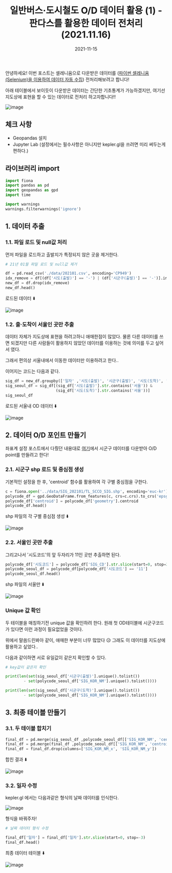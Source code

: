 ﻿---
title: "일반버스·도시철도 O/D 데이터 활용 (1) - 판다스를 활용한 데이터 전처리 (2021.11.16)"
excerpt: "안녕하세요!  이번 포스트는 셀레니움으로 다운받은 데이터를 전처리해보려고 합니다!"

categories:
  - Blog
tags:
  - [kepler.gl, python, visualization]

toc: true
toc_sticky: true

date: 2021-11-15
last_modified_at: 2021-11-15
---

안녕하세요! 이번 포스트는 셀레니움으로 다운받은 데이터를 ([파이썬 셀레니움(Selenium)을 이용하여 데이터 자동 수집](https://github.com/everlast0430/cityBusRailOD-python-selenium/blob/main/202101.csv)) 전처리해보려고 합니다!

아래 테이블에서 보이듯이 다운받은 데이터는 간단한 기초통계가 가능하겠지만, 여기선 지도상에 표현을 할 수 있는 데이터로 전처리 하고자합니다!!

![image](https://user-images.githubusercontent.com/43924464/141873219-8a5f89d8-1e11-45a7-85d0-1e09edeb8210.png)

## 체크 사항

- Geopandas 설치
- Jupyter Lab (설정에서는 필수사항은 아니지만 kepler.gl을 쓰려면 미리 써두는게 편하다.)

## 라이브러리 import

```python
import fiona
import pandas as pd
import geopandas as gpd
import time

import warnings
warnings.filterwarnings('ignore')
```

## 1. 데이터 추출

### 1.1. 파일 로드 및 null값 처리

먼저 파일을 로드하고 출발지가 특정되지 않은 곳을 제거한다.

```python
# 21년 01월 파일 로드 및 null값 제거

df = pd.read_csv('./data/202101.csv', encoding='CP949')
idx_remove = df[(df['시도(출발)'] == '-') | (df['시군구(출발)'] == '-')].index
new_df = df.drop(idx_remove)
new_df.head()
```

로드된 데이터 ⬇️

![image](https://user-images.githubusercontent.com/43924464/141878247-56780021-bf75-4eca-80c6-7e0ccad68f6a.png)

### 1.2. 출·도착이 서울인 곳만 추출

데이터 자체가 지도상에 표현을 하려고하니 애매한점이 많았다. 물론 다른 데이터를 쓰면 되겠지만 다른 사람들이 활용하지 않았던 데이터를 이용하는 것에 의미를 두고 싶어서 였다.

그래서 편의상 서울내에서 이동한 데이터만 이용하려고 한다..

이어지는 코드는 다음과 같다.

```python
sig_df = new_df.groupby(['일자' ,'시도(출발)', '시군구(출발)', '시도(도착)', '시군구(도착)'], as_index=False).mean()
sig_seoul_df = sig_df[(sig_df['시도(출발)'].str.contains('서울')) &
                      (sig_df['시도(도착)'].str.contains('서울'))]
sig_seoul_df
```

로드된 서울내 OD 데이터 ⬇️

![image](https://user-images.githubusercontent.com/43924464/141880200-85c0d179-2579-4784-bc68-6cc696e9886b.png)

## 2. 데이터 O/D 포인트 만들기

좌표계 설정 포스트에서 다뤘던 내용대로 [여기](http://www.gisdeveloper.co.kr/?p=2332)에서 시군구 데이터를 다운받아 O/D point를 만들려고 한다!

### 2.1. 시군구 shp 로드 및 중심점 생성

기본적인 설정을 한 후, 'centroid' 함수를 활용하여 각 구별 중심점을 구한다.

```python
c = fiona.open('../data/SIG_202101/TL_SCCO_SIG.shp', encoding='euc-kr')
polycode_df = gpd.GeoDataFrame.from_features(c, crs=c.crs).to_crs('epsg:4326')
polycode_df['centroid'] = polycode_df['geometry'].centroid
polycode_df.head()
```

shp 파일의 각 구별 중심점 생성 ⬇️

![image](https://user-images.githubusercontent.com/43924464/141880410-ae7028ac-3605-49a0-8d05-17bce673adad.png)

### 2.2. 서울인 곳만 추출

그리고나서 '시도코드'의 앞 두자리가 11인 곳만 추출하면 된다.

```python
polycode_df['시도코드'] = polycode_df['SIG_CD'].str.slice(start=0, stop=2)
polycode_seoul_df = polycode_df[polycode_df['시도코드'] == '11']
polycode_seoul_df.head()
```

shp 파일의 서울만 ⬇️

![image](https://user-images.githubusercontent.com/43924464/141880114-d700a35c-effe-453b-859e-d54832a3af84.png)

### Unique 값 확인

두 테이블을 매칭하기전 unique 값을 확인하려 한다. 원래 첫 OD테이블에 시군구코드가 있다면 이런 과정이 필요없었을 것이다.

위에서 말씀드린봐아 같이, 애매한 부분이 너무 많았다 😥 그래도 이 데이터를 지도상에 활용하고 싶었다..

다음과 같이하면 서로 유일값이 같은지 확인할 수 있다.

```python
# key값이 같은지 확인

print(len(set(sig_seoul_df['시군구(출발)'].unique().tolist())
	    - set(polycode_seoul_df['SIG_KOR_NM'].unique().tolist())))

print(len(set(sig_seoul_df['시군구(도착)'].unique().tolist())
        - set(polycode_seoul_df['SIG_KOR_NM'].unique().tolist())))
```

## 3. 최종 테이블 만들기

### 3.1. 두 테이블 합치기

```python
final_df = pd.merge(sig_seoul_df ,polycode_seoul_df[['SIG_KOR_NM', 'centroid']], left_on='시군구(출발)', right_on='SIG_KOR_NM', how='left')
final_df = pd.merge(final_df ,polycode_seoul_df[['SIG_KOR_NM', 'centroid']], left_on='시군구(도착)', right_on='SIG_KOR_NM', how='left')
final_df = final_df.drop(columns=['SIG_KOR_NM_x', 'SIG_KOR_NM_y'])
```

합친 결과 ⬇️

![image](https://user-images.githubusercontent.com/43924464/141881281-1ed21777-0833-4307-ab58-97cec1016ec4.png)

### 3.2. 일자 수정

kepler.gl 에서는 다음과같은 형식의 날짜 데이터를 인식한다.

![image](https://user-images.githubusercontent.com/43924464/141870912-7dc88d33-fa8c-4a1d-908d-a49a01467b85.png)

형식을 바꿔주자!

```python
# 날짜 데이터 형식 수정

final_df['일자'] = final_df['일자'].str.slice(start=0, stop=-3)
final_df.head()
```

최종 데이터 테이블 ⬇️

![image](https://user-images.githubusercontent.com/43924464/141881330-e5f5bddc-3021-40ac-80a0-8d8bc7589ce5.png)
